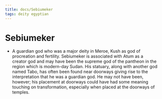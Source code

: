 ```yaml
---
title: docs/Sebiumeker
tags: deity egyptian
---
```


# Sebiumeker
- A guardian god who was a major deity in Meroe, Kush as god of procreation and fertility. Sebiumeker is associated with Atum as a creator god and may have been the supreme god of the pantheon in the region which is modern-day Sudan. His statuary, along with another god named Tabo, has often been found near doorways giving rise to the interpretation that he was a guardian god. He may not have been, however; his placement at doorways could have had some meaning touching on transformation, especially when placed at the doorways of temples.